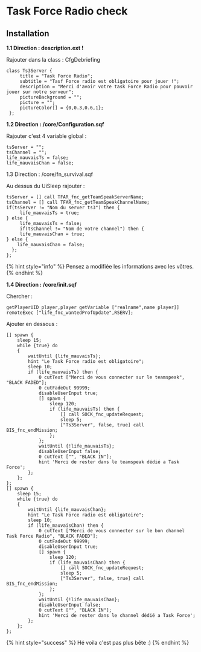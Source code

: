 # Task Force Radio check

## Installation <a id="bkmrk-page-title"></a>

**1.1 Direction : description.ext !**

Rajouter dans la class  : CfgDebriefing

```text
class Ts3Server {
     title = "Task Force Radio";
     subtitle = "Tasf Force radio est obligatoire pour jouer !";
     description = "Merci d'avoir votre task Force Radio pour pouvoir jouer sur notre serveur";
     pictureBackground = "";
     picture = "";
     pictureColor[] = {0,0.3,0.6,1};
 };
```

**1.2 Direction : /core/Configuration.sqf**

Rajouter c'est  4 variable global :

```text
tsServer = "";
tsChannel = "";
life_mauvaisTs = false;
life_mauvaisChan = false;
```

1.3 Direction : /core/fn\_survival.sqf  

Au dessus du UiSleep rajouter :

```text
tsServer = [] call TFAR_fnc_getTeamSpeakServerName;
tsChannel = [] call TFAR_fnc_getTeamSpeakChannelName;
if(tsServer != "Nom du server ts3") then {
     life_mauvaisTs = true;
} else {
     life_mauvaisTs = false;
     if(tsChannel != "Nom de votre channel") then {
     life_mauvaisChan = true;
} else {
    life_mauvaisChan = false;
  };
};
```

{% hint style="info" %}
 Pensez a modifiée les informations avec les vôtres.
{% endhint %}

**1.4 Direction : /core/init.sqf**

Chercher :

`getPlayerUID player,player getVariable ["realname",name player]] remoteExec ["life_fnc_wantedProfUpdate",RSERV];`

Ajouter en dessous :

```text
[] spawn {
    sleep 15;
    while {true} do
    {
        waitUntil {life_mauvaisTs};
        hint "Le Task Force radio est obligatoire";
        sleep 10;
        if (life_mauvaisTs) then {
            0 cutText ["Merci de vous connecter sur le teamspeak", "BLACK FADED"];
            0 cutFadeOut 99999;
            disableUserInput true;
            [] spawn {
                sleep 120;
                if (life_mauvaisTs) then {
                    [] call SOCK_fnc_updateRequest;
                    sleep 5;
                    ["Ts3Server", false, true] call BIS_fnc_endMission;
                };
            };
            waitUntil {!life_mauvaisTs};
            disableUserInput false;
            0 cutText ["", "BLACK IN"];
            hint 'Merci de rester dans le teamspeak dédié a Task Force';
        };
    };
};
[] spawn {
    sleep 15;
    while {true} do
    {
        waitUntil {life_mauvaisChan};
        hint "Le Task Force radio est obligatoire";
        sleep 10;
        if (life_mauvaisChan) then {
            0 cutText ["Merci de vous connecter sur le bon channel Task Force Radio", "BLACK FADED"];
            0 cutFadeOut 99999;
            disableUserInput true;
            [] spawn {
                sleep 120;
                if (life_mauvaisChan) then {
                    [] call SOCK_fnc_updateRequest;
                    sleep 5;
                    ["Ts3Server", false, true] call BIS_fnc_endMission;
                };
            };
            waitUntil {!life_mauvaisChan};
            disableUserInput false;
            0 cutText ["", "BLACK IN"];
            hint 'Merci de rester dans le channel dédié a Task Force';
        };
    };
};
```

{% hint style="success" %}
 Hé voila c'est pas plus bête :\)
{% endhint %}



